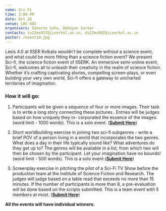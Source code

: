 ```yaml
---
name: Sci-Fi
time: 3:00 PM
date: Oct 26
venue: LHC G02
organisers: Sabarno Saha, Debayan Sarkar
contacts: ss22ms037@iiserkol.ac.in, ds22ms002@iiserkol.ac.in
poster: /event10.jpg
---
```


Lexis 4.0 at IISER Kolkata wouldn’t be complete without a science event, and what could be
more fitting than a science fiction event? We present Sci-fi, the science fiction event of IISERK.
An immersive semi-online event, Sci-fi, welcomes all to unleash their creativity in the realm
of science fiction. Whether it’s crafting captivating stories, compelling screen-plays, or even
building your very own world, Sci-fi offers a gateway to uncharted territories of imagination.
### How it will go:
1. Participants will be given a sequence of four or more images. Their task is to write a
long story connecting these pictures . Entries will be judges based on how uniquely they in-
corporated the essence of the images. (word limit - 1000 words). This is a solo event. ([**Submit Here**](https://forms.gle/16FHi1fxoKr37W2P9))
2. Short worldbuilding exercise in joining two sci-fi subgenres - write a brief POV of a 
person living in a world that incorporates the two genres. What does a day in their life 
typically sound like? What adventures do they get up to? The genres will be available in a 
list, from which two will then be chosen by the participant. 
Let your imagination have no bounds! (word limit - 500 words). This is a solo event.([**Submit Here**](https://forms.gle/b1CPXWCCeVVRGnWn6))

3. Screenplay exercise in pitching the pilot of a Sci-Fi TV Show before the production team
at the Institute of Science Fiction and Research. The judges will judge based on a table
read that exceeds no more than 15 minutes. If the number of participants is more than 8,
a pre-evaluation will be done based on the scripts submitted. This is a team event with 5
members at most. ([**Submit Here**](https://forms.gle/zzsv8hRxdGu8pjSKA))

**All the events will have individual winners.**
